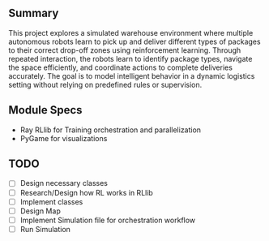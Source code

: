 ﻿## Summary
This project explores a simulated warehouse environment where multiple autonomous robots learn to pick up and deliver different types of packages to their correct drop-off zones using reinforcement learning. 
Through repeated interaction, the robots learn to identify package types, navigate the space efficiently, and coordinate actions to complete deliveries accurately. 
The goal is to model intelligent behavior in a dynamic logistics setting without relying on predefined rules or supervision.

## Module Specs
- Ray RLlib for Training orchestration and parallelization 
- PyGame for visualizations
## TODO
- [ ] Design necessary classes
- [ ] Research/Design how RL works in RLlib
- [ ] Implement classes
- [ ] Design Map
- [ ] Implement Simulation file for orchestration workflow
- [ ] Run Simulation